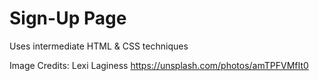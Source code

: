 # Sign-Up Page

Uses intermediate HTML & CSS techniques

Image Credits: Lexi Laginess
https://unsplash.com/photos/amTPFVMfIt0

